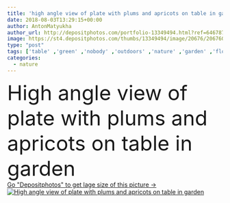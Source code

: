 ```yaml
---
title: 'high angle view of plate with plums and apricots on table in garden'
date: 2018-08-03T13:29:15+00:00
author: AntonMatyukha
author_url: http://depositphotos.com/portfolio-13349494.html?ref=64678756
image: https://st4.depositphotos.com/thumbs/13349494/image/20676/206760416/api_thumb_450.jpg?forcejpeg=true
type: "post"
tags: ['table' ,'green' ,'nobody' ,'outdoors' ,'nature' ,'garden' ,'flora' ,'uncooked' ,'tasty' ,'delicious' ,'appetizing' ,'yummy' ,'meal' ,'drink' ,'ripe' ,'nutrition' ,'dinner' ,'vegetarian' ,'wine' ,'served' ,'beverage' ,'alcohol' ,'apricots' ,'utensils' ,'appetite' ,'fruits' ,'plates' ,'vegan' ,'tablecloth' ,'unprocessed' ,'High Angle View' ,'selective focus' ,'raw food' ,'raw food diet' ]
categories: 
  - nature
---
```

<div aling="center">
            <font size="60"> High angle view of plate with plums and apricots on table in garden</font>   
</div>
<div>
    <a href='https://depositphotos.com/206760416/stock-photo-high-angle-view-plate-plums.html?ref=64678756' target=_blank > Go "Depositphotos" to get lage size of this picture ->
        <img href='https://depositphotos.com/206760416/stock-photo-high-angle-view-plate-plums.html?ref=64678756' src='https://st4.depositphotos.com/13349494/20676/i/950/depositphotos_206760416-stock-photo-high-angle-view-plate-plums.jpg?forcejpeg=true' alt='High angle view of plate with plums and apricots on table in garden' >
    </a>
</div>
